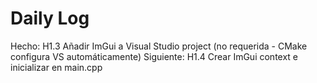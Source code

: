 ﻿# Daily Log

Hecho: H1.3 Añadir ImGui a Visual Studio project (no requerida - CMake configura VS automáticamente)
Siguiente: H1.4 Crear ImGui context e inicializar en main.cpp
